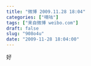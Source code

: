 ```yaml
---
title: "微博 2009.11.28 18:04"
categories: ["嘀咕"]
tags: ["来自微博 weibo.com"]
draft: false
slug: "908o4u"
date: "2009-11-28 18:04:00"
---
```


<p>好 　 ​​​​</p>
